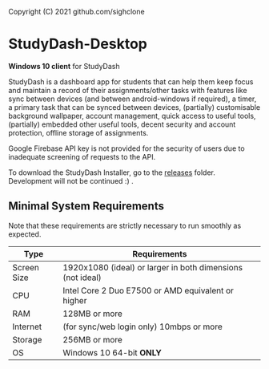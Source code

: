  Copyright (C) 2021  github.com/sighclone

# StudyDash-Desktop
**Windows 10 client** for StudyDash

StudyDash is a dashboard app for students that can help them keep focus and maintain a record of their assignments/other tasks with features like sync between devices (and between android-windows if required), a timer, a primary task that can be synced between devices, (partially) customisable background wallpaper, account management, quick access to useful tools, (partially) embedded other useful tools, decent security and account protection, offline storage of assignments.

Google Firebase API key is not provided for the security of users due to inadequate screening of requests to the API.

To download the StudyDash Installer, go to the [releases](https://github.com/sighclone/StudyDash-Desktop/releases) folder.
Development will not be continued :) .

Minimal System Requirements
---------------------------
Note that these requirements are strictly necessary to run smoothly as expected.

| Type | Requirements |
|------|-------------|
| Screen Size | 1920x1080 (ideal) or larger in both dimensions (not ideal) |
| CPU | Intel Core 2 Duo E7500 or AMD equivalent or higher |
| RAM | 128MB or more |
| Internet | (for sync/web login only) 10mbps or more |
| Storage | 256MB or more |
| OS | Windows 10 64-bit **ONLY** |
